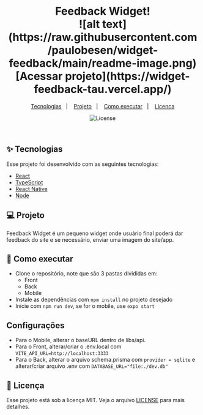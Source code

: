 <h1 align="center">
  Feedback Widget!
  <br>
  ![alt text](https://raw.githubusercontent.com/paulobesen/widget-feedback/main/readme-image.png)
  <br>
  [Acessar projeto](https://widget-feedback-tau.vercel.app/)
</h1>

<p align="center">
  <a href="#-tecnologias">Tecnologias</a>&nbsp;&nbsp;&nbsp;|&nbsp;&nbsp;&nbsp;
  <a href="#-projeto">Projeto</a>&nbsp;&nbsp;&nbsp;|&nbsp;&nbsp;&nbsp;
  <a href="#-como-executar">Como executar</a>&nbsp;&nbsp;&nbsp;|&nbsp;&nbsp;&nbsp;
  <a href="#-licença">Licença</a>
</p>

<p align="center">
  <img alt="License" src="https://img.shields.io/static/v1?label=license&message=MIT&color=8257E5&labelColor=000000">
</p>

<br>

## ✨ Tecnologias

Esse projeto foi desenvolvido com as seguintes tecnologias:

- [React](https://reactjs.org)
- [TypeScript](https://www.typescriptlang.org/)
- [React Native](https://reactnative.dev/)
- [Node](https://nodejs.org/en/)

## 💻 Projeto

Feedback Widget é um pequeno widget onde usuário final poderá dar feedback do site e se necessário, enviar uma imagem do site/app.

## 🚀 Como executar

- Clone o repositório, note que são 3 pastas divididas em:
  - Front
  - Back
  - Mobile
- Instale as dependências com `npm install` no projeto desejado
- Inicie com `npm run dev`, se for o mobile, use `expo start`

## Configurações
- Para o Mobile, alterar o baseURL dentro de libs/api.
- Para o Front, alterar/criar o .env.local com `VITE_API_URL=http://localhost:3333`
- Para o Back, alterar o arquivo schema.prisma com `provider = sqlite` e alterar/criar arquivo .env com `DATABASE_URL="file:./dev.db"`

## 📄 Licença

Esse projeto está sob a licença MIT. Veja o arquivo [LICENSE](LICENSE.md) para mais detalhes.
